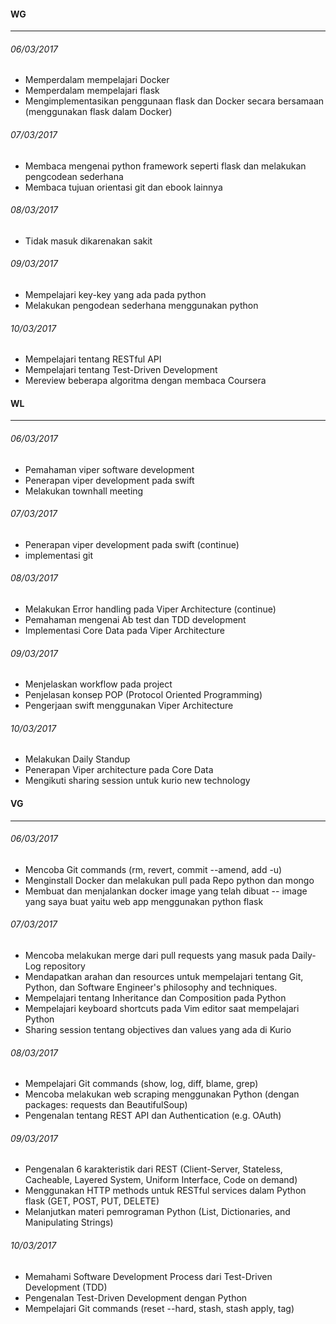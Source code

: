#### WG
---

###### 06/03/2017
* Memperdalam mempelajari Docker
* Memperdalam mempelajari flask
* Mengimplementasikan penggunaan flask dan Docker secara bersamaan (menggunakan flask dalam Docker)

###### 07/03/2017
* Membaca mengenai python framework seperti flask dan melakukan pengcodean sederhana
* Membaca tujuan orientasi git dan ebook lainnya

###### 08/03/2017
* Tidak masuk dikarenakan sakit

###### 09/03/2017
* Mempelajari key-key yang ada pada python
* Melakukan pengodean sederhana menggunakan python

###### 10/03/2017
* Mempelajari tentang RESTful API
* Mempelajari tentang Test-Driven Development
* Mereview beberapa algoritma dengan membaca Coursera

#### WL
---

###### 06/03/2017
* Pemahaman viper software development
* Penerapan viper development pada swift
* Melakukan townhall meeting

###### 07/03/2017
* Penerapan viper development pada swift (continue)
* implementasi git

###### 08/03/2017
* Melakukan Error handling pada Viper Architecture (continue)
* Pemahaman mengenai Ab test dan TDD development
* Implementasi Core Data pada Viper Architecture

###### 09/03/2017
* Menjelaskan workflow pada project
* Penjelasan konsep POP (Protocol Oriented Programming)
* Pengerjaan swift menggunakan Viper Architecture

###### 10/03/2017
* Melakukan Daily Standup
* Penerapan Viper architecture pada Core Data
* Mengikuti sharing session untuk kurio new technology


#### VG
---

###### 06/03/2017
* Mencoba Git commands (rm, revert, commit --amend, add -u)
* Menginstall Docker dan melakukan pull pada Repo python dan mongo
* Membuat dan menjalankan docker image yang telah dibuat -- image yang saya buat yaitu web app menggunakan python flask

###### 07/03/2017
* Mencoba melakukan merge dari pull requests yang masuk pada Daily-Log repository
* Mendapatkan arahan dan resources untuk mempelajari tentang Git, Python, dan Software Engineer's philosophy and techniques.
* Mempelajari tentang Inheritance dan Composition pada Python
* Mempelajari keyboard shortcuts pada Vim editor saat mempelajari Python
* Sharing session tentang objectives dan values yang ada di Kurio

###### 08/03/2017
* Mempelajari Git commands (show, log, diff, blame, grep)
* Mencoba melakukan web scraping menggunakan Python (dengan packages: requests dan BeautifulSoup)
* Pengenalan tentang REST API dan Authentication (e.g. OAuth)

###### 09/03/2017
* Pengenalan 6 karakteristik dari REST (Client-Server, Stateless, Cacheable, Layered System, Uniform Interface, Code on demand)
* Menggunakan HTTP methods untuk RESTful services dalam Python flask (GET, POST, PUT, DELETE)
* Melanjutkan materi pemrograman Python (List, Dictionaries, and Manipulating Strings)

###### 10/03/2017
* Memahami Software Development Process dari Test-Driven Development (TDD)
* Pengenalan Test-Driven Development dengan Python
* Mempelajari Git commands (reset --hard, stash, stash apply, tag)
